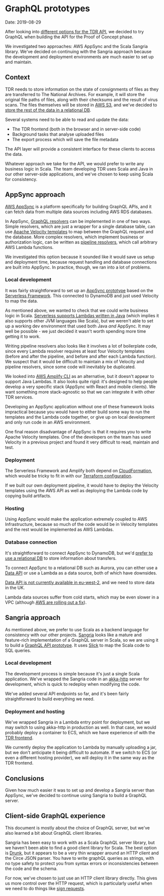 # GraphQL prototypes

Date: 2019-08-29

After looking into [different options for the TDR API][api-options], we decided
to try GraphQL when building the API for the Proof of Concept phase.

We investigated two approaches: AWS AppSync and the Scala Sangria library. We've
decided on continuing with the Sangria approach because the development and
deployment environments are much easier to set up and maintain.

[api-options]: https://github.com/nationalarchives/tdr-dev-documentation/pull/4

## Context

TDR needs to store information on the state of consignments of files as they are
transferred to The National Archives. For example, it will store the original
file paths of files, along with their checksums and the result of virus scans.
The files themselves will be stored in [AWS S3][s3], and we've decided to [store
the rest of the data in a relational DB][db-choice].

Several systems need to be able to read and update the data:

- The TDR frontend (both in the browser and in server-side code)
- Background tasks that analyse uploaded files
- The export process which will save the file metadata

The API layer will provide a consistent interface for these clients to access
the data.

Whatever approach we take for the API, we would prefer to write any business
logic in Scala. The team developing TDR uses Scala and Java in our other
server-side applications, and we've chosen to keep using Scala for consistency.

[s3]: https://aws.amazon.com/s3/
[db-choice]: https://github.com/nationalarchives/tdr-dev-documentation/pull/7

## AppSync approach

[AWS AppSync][appsync] is a platform specifically for building GraphQL APIs, and
it can fetch data from multiple data sources including AWS RDS databases.

In AppSync, [GraphQL resolvers][resolvers] can be implemented in one of two
ways. Simple resolvers, which are just a wrapper for a single database table,
can use [Apache Velocity templates][velocity] to map between the GraphQL request
and the database. More complex resolvers, which implement business or
authorization logic, can be written as [pipeline resolvers][pipeline-resolvers],
which call arbitrary AWS Lambda functions.

We investigated this option because it sounded like it would save us setup and
deployment time, because request handling and database connections are built
into AppSync. In practice, though, we ran into a lot of problems.

[appsync]: https://aws.amazon.com/appsync/
[resolvers]: https://graphql.org/learn/execution/
[velocity]: https://docs.aws.amazon.com/appsync/latest/devguide/resolver-mapping-template-reference-programming-guide.html
[pipeline-resolvers]: https://docs.aws.amazon.com/appsync/latest/devguide/pipeline-resolvers.html

### Local development

It was fairly straightforward to set up an [AppSync
prototype][tdr-appsync-prototype] based on the [Serverless
Framework][serverless]. This connected to DynamoDB and just used Velocity to map
the data.

As mentioned above, we wanted to check that we could write business logic in
Scala. [Serverless supports Lambdas written in Java][serverless-java] (which
implies it also supports other JVM languages like Scala), but we weren't able to
set up a working dev environment that used both Java _and_ AppSync. It may well
be possible - we just decided it wasn't worth spending more time getting it to
work.

Writing pipeline resolvers also looks like it involves a lot of boilerplate
code, since every Lambda resolver requires at least four Velocity templates
(before and after the pipeline, and before and after each Lambda function).
We suspect that it would be difficult to maintain a mix of Velocity and pipeline
resolvers, since some code will inevitably be duplicated.

We looked into [AWS Amplify CLI][amplify] as an alternative, but it doesn't
appear to support Java Lambdas. It also looks quite rigid: it's designed to help
people develop a very specific stack (AppSync with React and mobile clients). We
want something more stack-agnostic so that we can integrate it with other TDR
services.

Developing an AppSync application without one of these framework looks
impractical because you would have to either build some way to run the templates
and the Lambda code together, or give up on local development and only run code
in an AWS environment.

One final reason disadvantage of AppSync is that it requires you to write Apache
Velocity templates. One of the developers on the team has used Velocity in
a previous project and found it very difficult to read, maintain and test.

[tdr-appsync-prototype]: https://github.com/nationalarchives/prototype-appsync
[serverless]: https://serverless.com/
[serverless-java]: https://serverless.com/blog/how-to-create-a-rest-api-in-java-using-dynamodb-and-serverless/
[amplify]: https://github.com/aws-amplify/amplify-cli

### Deployment

The Serverless Framework and Amplify both depend on [CloudFormation], which
would be tricky to fit in with our [Terraform configuration][tdr-terraform].

If we built our own deployment pipeline, it would have to deploy the Velocity
templates using the AWS API as well as deploying the Lambda code by copying
build artifacts.

[CloudFormation]: https://aws.amazon.com/cloudformation/
[tdr-terraform]: https://github.com/nationalarchives/tdr-prototype-terraform

### Hosting

Using AppSync would make the application extremely coupled to AWS
Infrastructure, because so much of the code would be in Velocity templates and
the rest would be implemented as AWS Lambdas.

### Database connection

It's straightforward to connect AppSync to DynamoDB, but we'd [prefer to use a
relational DB][db-choice] to store information about transfers.

To connect AppSync to a relational DB such as Aurora, you can either use a [Data
API][rds-data-api] or use a Lambda as a data source, both of which have
downsides.

[Data API is not currently available in eu-west-2][data-api-availability], and
we need to store data in the UK.

Lambda data sources suffer from cold starts, which may be even slower in a VPC
(although [AWS are rolling out a fix][lambda-vpc-improvements]).

[rds-data-api]: https://docs.aws.amazon.com/appsync/latest/devguide/tutorial-rds-resolvers.html
[data-api-availability]: https://docs.aws.amazon.com/AmazonRDS/latest/AuroraUserGuide/data-api.html#data-api.regions
[lambda-vpc-improvements]: https://aws.amazon.com/blogs/compute/announcing-improved-vpc-networking-for-aws-lambda-functions/

## Sangria approach

As mentioned above, we prefer to use Scala as a backend language for consistency
with our other projects. [Sangria] looks like a mature and feature-rich
implementation of a GraphQL server in Scala, so we are using it to build a
[GraphQL API prototype][sangria-prototype]. It uses [Slick] to map the Scala
code to SQL queries.

### Local development

The development process is simple because it's just a single Scala application.
We've wrapped the Sangria code in an [akka-http] server for development, which
is quick to redeploy when modifying the code.

We've added several API endpoints so far, and it's been fairly straightforward
to build everything we need.

### Deployment and hosting

We've wrapped Sangria in a Lambda entry point for deployment, but we may switch
to using akka-http in production as well. In that case, we would probably deploy
a container to ECS, which we have experience of with the [TDR
frontend][tdr-mvc].

We currently deploy the application to Lambda by manually uploading a jar, but
we don't anticipate it being difficult to automate. If we switch to ECS (or even
a different hosting provider), we will deploy it in the same way as the TDR
frontend.

[Sangria]: https://sangria-graphql.org/
[sangria-prototype]: https://github.com/nationalarchives/tdr-prototype-sangria
[Slick]: http://slick.lightbend.com/
[akka-http]: https://github.com/akka/akka-http
[tdr-mvc]: https://github.com/nationalarchives/tdr-prototype-mvc

## Conclusions

Given how much easier it was to set up and develop a Sangria server than
AppSync, we've decided to continue using Sangria to build a GraphQL server.

## Client-side GraphQL experience

This document is mostly about the choice of GraphQL server, but we've also
learned a bit about GraphQL client libraries.

Sangria has been easy to work with as a Scala GraphQL server library, but we
haven't been able to find a good client library for Scala. The best option is
[Drunk], but it appears to be a very thin wrapper around an HTTP client and
the Circe JSON parser. You have to write graphQL queries as strings, with no
type safety to protect you from syntax errors or inconsistencies between the
code and the schema.

For now, we've chosen to just use an HTTP client library directly. This gives
us more control over the HTTP request, which is particularly useful when we need
to do things like [sign requests][iam-signing].

[Drunk]: https://github.com/Jarlakxen/drunk
[iam-signing]: https://docs.aws.amazon.com/apigateway/latest/developerguide/permissions.html
